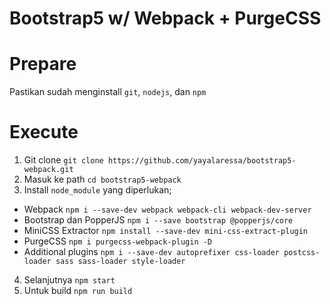 # Bootstrap5 w/ Webpack + PurgeCSS

# Prepare
Pastikan sudah menginstall `git`, `nodejs`, dan `npm`

# Execute
1. Git clone `git clone https://github.com/yayalaressa/bootstrap5-webpack.git`
2. Masuk ke path `cd bootstrap5-webpack`
3. Install `node_module` yang diperlukan;
  - Webpack `npm i --save-dev webpack webpack-cli webpack-dev-server`
  - Bootstrap dan PopperJS `npm i --save bootstrap @popperjs/core`
  - MiniCSS Extractor `npm install --save-dev mini-css-extract-plugin`
  - PurgeCSS `npm i purgecss-webpack-plugin -D`
  - Additional plugins `npm i --save-dev autoprefixer css-loader postcss-loader sass sass-loader style-loader`
4. Selanjutnya `npm start`
5. Untuk build `npm run build`